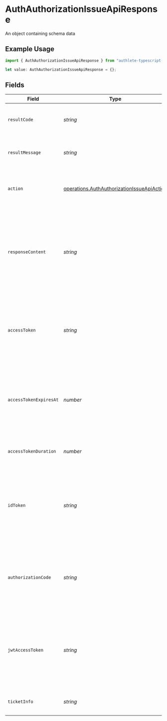 # AuthAuthorizationIssueApiResponse

An object containing schema data

## Example Usage

```typescript
import { AuthAuthorizationIssueApiResponse } from "authlete-typescript-sdk/models/operations";

let value: AuthAuthorizationIssueApiResponse = {};
```

## Fields

| Field                                                                                                                                                             | Type                                                                                                                                                              | Required                                                                                                                                                          | Description                                                                                                                                                       |
| ----------------------------------------------------------------------------------------------------------------------------------------------------------------- | ----------------------------------------------------------------------------------------------------------------------------------------------------------------- | ----------------------------------------------------------------------------------------------------------------------------------------------------------------- | ----------------------------------------------------------------------------------------------------------------------------------------------------------------- |
| `resultCode`                                                                                                                                                      | *string*                                                                                                                                                          | :heavy_minus_sign:                                                                                                                                                | The code which represents the result of the API call.                                                                                                             |
| `resultMessage`                                                                                                                                                   | *string*                                                                                                                                                          | :heavy_minus_sign:                                                                                                                                                | A short message which explains the result of the API call.                                                                                                        |
| `action`                                                                                                                                                          | [operations.AuthAuthorizationIssueApiAction](../../models/operations/authauthorizationissueapiaction.md)                                                          | :heavy_minus_sign:                                                                                                                                                | The next action that the authorization server implementation should take.                                                                                         |
| `responseContent`                                                                                                                                                 | *string*                                                                                                                                                          | :heavy_minus_sign:                                                                                                                                                | The content that the authorization server implementation is to return to the client application.<br/>Its format varies depending on the value of `action` parameter.<br/> |
| `accessToken`                                                                                                                                                     | *string*                                                                                                                                                          | :heavy_minus_sign:                                                                                                                                                | The newly issued access token. Note that an access token is issued from an authorization endpoint only<br/>when `response_type` contains token.<br/>              |
| `accessTokenExpiresAt`                                                                                                                                            | *number*                                                                                                                                                          | :heavy_minus_sign:                                                                                                                                                | The datetime at which the newly issued access token will expire. The value is represented in milliseconds<br/>since the Unix epoch (1970-01-01).<br/>             |
| `accessTokenDuration`                                                                                                                                             | *number*                                                                                                                                                          | :heavy_minus_sign:                                                                                                                                                | The duration of the newly issued access token in seconds.<br/>                                                                                                    |
| `idToken`                                                                                                                                                         | *string*                                                                                                                                                          | :heavy_minus_sign:                                                                                                                                                | The newly issued ID token. Note that an ID token is issued from an authorization endpoint only<br/>when `response_type` contains `id_token`.<br/>                 |
| `authorizationCode`                                                                                                                                               | *string*                                                                                                                                                          | :heavy_minus_sign:                                                                                                                                                | The newly issued authorization code. Note that an authorization code is issued only<br/>when `response_type` contains code.<br/>                                  |
| `jwtAccessToken`                                                                                                                                                  | *string*                                                                                                                                                          | :heavy_minus_sign:                                                                                                                                                | The newly issued access token in JWT format. If the service is not configured to issue JWT-based access tokens,<br/>this property is always set to `null`.<br/>   |
| `ticketInfo`                                                                                                                                                      | *string*                                                                                                                                                          | :heavy_minus_sign:                                                                                                                                                | The information about the ticket.<br/>                                                                                                                            |
